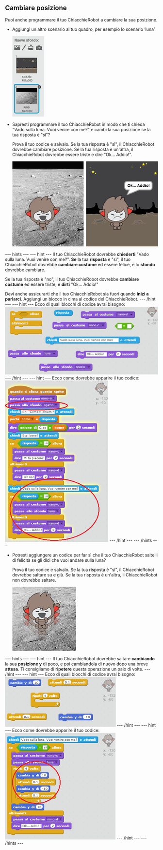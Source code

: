 ## Cambiare posizione

Puoi anche programmare il tuo ChiacchieRobot a cambiare la sua posizione.

+ Aggiungi un altro scenario al tuo quadro, per esempio lo scenario ‘luna’.
    
    ![Aggiunta dello sfondo 'luna'](images/chatbot-moon.png)

+ Sapresti programmare il tuo ChiacchieRobot in modo che ti chieda "Vado sulla luna. Vuoi venire con me?" e cambi la sua posizione se la tua risposta è "sì"?
    
    Prova il tuo codice e salvalo. Se la tua risposta è "sì", il ChiacchieRobot dovrebbe cambiare posizione. Se la tua risposta è un'altra, il ChiacchieRobot dovrebbe essere triste e dire "Ok... Addio!".
    
    ![Testare un cambio di sfondo](images/chatbot-backdrop-test.png)

--- hints --- --- hint --- Il tuo ChiacchieRobot dovrebbe **chiederti** "Vado sulla luna. Vuoi venire con me?". **Se** la tua **risposta** è "sì", il tuo ChiacchieRobot dovrebbe **cambiare costume** ed essere felice, e lo **sfondo** dovrebbe cambiare.

Se la tua risposta è "no", il tuo ChiacchieRobot dovrebbe **cambiare costume** ed essere triste, e **dirti** "Ok... Addio!"

Devi anche assicurarti che il tuo ChiacchieRobot sia fuori quando **inizi a parlarci**. Aggiungi un blocco in cima al codice del ChiacchieRobot. --- /hint --- --- hint --- Ecco di quali blocchi di codice avrai bisogno: ![Blocks for changing the backdrop](images/chatbot-backdrop-blocks.png) --- /hint --- --- hint --- Ecco come dovrebbe apparire il tuo codice: ![Code for changing the backdrop](images/chatbot-backdrop-code.png) --- /hint --- --- /hints ---

+ Potresti aggiungere un codice per far sì che il tuo ChiacchieRobot saltelli di felicità se gli dici che vuoi andare sulla luna?
    
    Prova il tuo codice e salvalo. Se la tua risposta è "sì", il ChiacchieRobot dovrebbe saltare su e giù. Se la tua risposta è un'altra, il ChiacchieRobot non dovrebbe saltare.
    
    ![Provare a far saltellare il ChiacchieRobot](images/chatbot-jump-test.png)

--- hints --- --- hint --- Il tuo ChiacchieRobot dovrebbe saltare **cambiando** la sua **posizione y** di poco, e poi cambiandola di nuovo dopo una breve **attesa**. Ti consigliamo di **ripetere** questa operazione un paio di volte. --- /hint --- --- hint --- Ecco di quali blocchi di codice avrai bisogno: ![Blocks for a jumping ChatBot](images/chatbot-jump-blocks.png) --- /hint --- --- hint --- Ecco come dovrebbe apparire il tuo codice: ![Code for a jumping ChatBot](images/chatbot-jump-code.png) --- /hint --- --- /hints ---